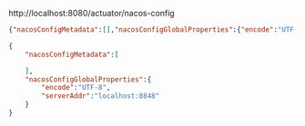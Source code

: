 

http://localhost:8080/actuator/nacos-config

```json
{"nacosConfigMetadata":[],"nacosConfigGlobalProperties":{"encode":"UTF-8","serverAddr":"localhost:8848"}}

```

```json
{
    "nacosConfigMetadata":[

    ],
    "nacosConfigGlobalProperties":{
        "encode":"UTF-8",
        "serverAddr":"localhost:8848"
    }
}

```

